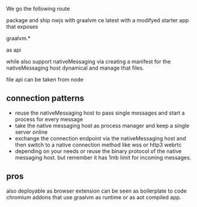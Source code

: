 We go the following route

package and ship nwjs with graalvm ce latest with a modifyed starter app that exposes

graalvm.*

as api

while also support nativeMessaging via creating a manifest for the nativeMessaging host dynamical 
and manage that files.

file api can be taken from node

## connection patterns
- reuse the nativeMessaging host to pass single messages and start a process for every message
- take the native messaging host as process manager and keep a single server online
- exchange the connection endpoint via the nativeMessaging host and then switch to a native connection method like wss or http3 webrtc
- depending on your needs or reuse the binary protocol of the native messaging host. but remember it has 1mb limit for incoming messages.

## pros
also deployable as browser extension can be seen as boilerplate to code chromium addons that use graalvm as runtime or as aot compiled app.
